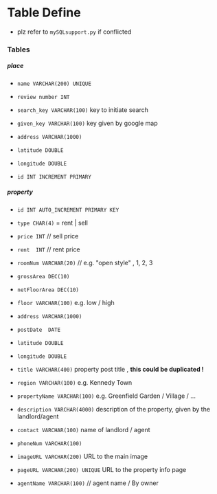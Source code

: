 # Table Define

* plz refer to `mySQLsupport.py` if conflicted 

### Tables

##### place

* `name VARCHAR(200) UNIQUE`
* `review number INT`
* `search_key VARCHAR(100)`  key to initiate search
* `given_key VARCHAR(100)` key given by google map
* `address VARCHAR(1000)`  
* `latitude DOUBLE`
* `longitude DOUBLE`



* `id INT INCREMENT PRIMARY`

##### property

* `id INT AUTO_INCREMENT PRIMARY KEY` 

* `type CHAR(4)`  =  rent | sell
* `price INT`   // sell price
* `rent  INT`   // rent price
* `roomNum VARCHAR(20)`    // e.g. "open style" , 1, 2, 3
* `grossArea DEC(10)`   
* `netFloorArea DEC(10)`  
* `floor VARCHAR(100)`   e.g. low / high
* `address VARCHAR(1000)`
* `postDate  DATE`
* `latitude DOUBLE`
* `longitude DOUBLE`
* `title VARCHAR(400)`  property post title , **this could be duplicated !**
* `region VARCHAR(100)` e.g.  Kennedy Town
* `propertyName VARCHAR(100)`  e.g.  Greenfield Garden / Village / ...
* `description VARCHAR(4000)`  description of the property, given by the landlord/agent
* `contact VARCHAR(100)`    name of landlord / agent
* `phoneNum VARCHAR(100)`    
* `imageURL VARCHAR(200)`   URL to the main image
* `pageURL VARCHAR(200) UNIQUE`   URL to  the property info page
* `agentName VARCHAR(100)` // agent name / By owner 
